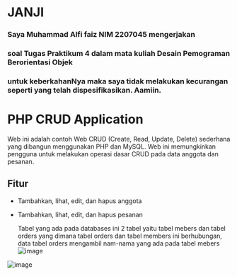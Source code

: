 # JANJI
### Saya Muhammad Alfi faiz NIM 2207045 mengerjakan
### soal Tugas Praktikum 4 dalam mata kuliah Desain Pemograman Berorientasi Objek
### untuk keberkahanNya maka saya tidak melakukan kecurangan seperti yang telah dispesifikasikan. Aamiin.

# PHP CRUD Application

Web ini adalah contoh Web CRUD (Create, Read, Update, Delete) sederhana yang dibangun menggunakan PHP dan MySQL. Web ini memungkinkan pengguna untuk melakukan operasi dasar CRUD pada data anggota dan pesanan.

## Fitur

- Tambahkan, lihat, edit, dan hapus anggota
- Tambahkan, lihat, edit, dan hapus pesanan

  Tabel yang ada pada databases ini 2 tabel yaitu tabel mebers dan tabel orders yang dimana tabel orders dan tabel members ini berhubungan, data tabel orders mengambil nam-nama yang ada pada tabel mebers
  ![image](https://github.com/AlfiFaiz/TP4DPBO2024C1/assets/134774589/92b91225-e3f9-4cf6-90d8-b2b58aaadee6)

![image](https://github.com/AlfiFaiz/TP4DPBO2024C1/assets/134774589/c2440839-c935-4465-81a2-9b35672d7661)


